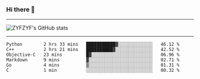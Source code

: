 ### Hi there 👋

-------

<!--

- 🔭 I’m currently working on ...
- 🌱 I’m currently learning Rust
- 👯 I’m looking to collaborate on ...
- 🤔 I’m looking for help with ...
- 💬 Ask me about ...
- 📫 How to reach me: ...
- 😄 Pronouns: ...
- ⚡ Fun fact: ...

-------
-->

![ZYFZYF's GitHub stats](https://github-readme-stats.vercel.app/api?username=ZYFZYF)


-------

<!--START_SECTION:waka-->

```text
Python        2 hrs 33 mins   ███████████▓░░░░░░░░░░░░░   46.12 %
C++           2 hrs 21 mins   ██████████▓░░░░░░░░░░░░░░   42.52 %
Objective-C   23 mins         █▓░░░░░░░░░░░░░░░░░░░░░░░   06.96 %
Markdown      9 mins          ▓░░░░░░░░░░░░░░░░░░░░░░░░   02.71 %
Go            4 mins          ▒░░░░░░░░░░░░░░░░░░░░░░░░   01.31 %
C             1 min           ░░░░░░░░░░░░░░░░░░░░░░░░░   00.32 %
```

<!--END_SECTION:waka-->


